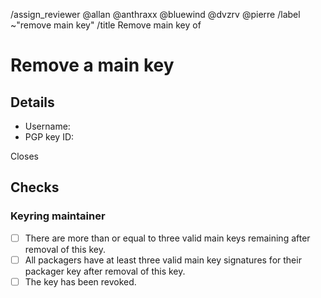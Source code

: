 <!--
This template is used when an existing main PGP public key needs to be removed
from the distribution's keyring.
It is used by users with a valid main key after all steps in an accompanying
issue (opened with the template "Remove Main Key") have been fulfilled.
-->
/assign_reviewer @allan @anthraxx @bluewind @dvzrv @pierre
/label ~"remove main key"
/title Remove main key of <!-- MODIFY: Add the main key holder's username -->
<!--
Please do not remove the above quick actions, which automatically label the
issue and assign relevant users.
-->

# Remove a main key

## Details

- Username: <!-- MODIFY: Add the @-prefixed username -->
- PGP key ID: <!-- MODIFY: Add the "long format" key ID of the PGP public key here -->

Closes <!-- MODIFY: Add #-prefixed issue number, that will be closed by merging this merge request -->

## Checks

### Keyring maintainer

- [ ] There are more than or equal to three valid main keys remaining after
  removal of this key.
- [ ] All packagers have at least three valid main key signatures for their
  packager key after removal of this key.
- [ ] The key has been revoked.
